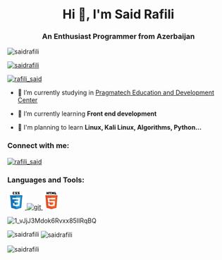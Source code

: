 <h1 align="center">Hi 👋, I'm Said Rafili</h1>
<h3 align="center">An Enthusiast Programmer from Azerbaijan</h3>

<p align="left"> <img src="https://komarev.com/ghpvc/?username=saidrafili&label=Profile%20views&color=0e75b6&style=flat" alt="saidrafili" /> </p>

<p align="left"> <a href="https://github.com/ryo-ma/github-profile-trophy"><img src="https://github-profile-trophy.vercel.app/?username=saidrafili" alt="saidrafili" /></a> </p>

<p align="left"> <a href="https://twitter.com/rafili_said" target="blank"><img src="https://img.shields.io/twitter/follow/rafili_said?logo=twitter&style=for-the-badge" alt="rafili_said" /></a> </p>

- 🔧 I’m currently studying in [Pragmatech Education and Development Center](https://github.com/PragmatechEducation)

- 📘 I’m currently learning **Front end development**

- 📗 I'm planning to learn **Linux, Kali Linux, Algorithms, Python...**

<h3 align="left">Connect with me:</h3>
<p align="left">
<a href="https://twitter.com/rafili_said" target="blank"><img align="center" src="https://raw.githubusercontent.com/rahuldkjain/github-profile-readme-generator/master/src/images/icons/Social/twitter.svg" alt="rafili_said" height="30" width="40" /></a>
</p>

<h3 align="left">Languages and Tools:</h3>
<p align="left"> <a href="https://www.w3schools.com/css/" target="_blank" rel="noreferrer"> <img src="https://raw.githubusercontent.com/devicons/devicon/master/icons/css3/css3-original-wordmark.svg" alt="css3" width="40" height="40"/> </a> <a href="https://git-scm.com/" target="_blank" rel="noreferrer"> <img src="https://www.vectorlogo.zone/logos/git-scm/git-scm-icon.svg" alt="git" width="40" height="40"/> </a> <a href="https://www.w3.org/html/" target="_blank" rel="noreferrer"> <img src="https://raw.githubusercontent.com/devicons/devicon/master/icons/html5/html5-original-wordmark.svg" alt="html5" width="40" height="40"/> </a> </p>

![1_vJjJ3Mdok6Rvxx85IIRqBQ](https://user-images.githubusercontent.com/105987407/174009779-57af9a60-0ac6-48b3-bb6f-4f70c2812339.gif)


<p><img align="left" src="https://github-readme-stats.vercel.app/api/top-langs?username=saidrafili&show_icons=true&locale=en&layout=compact" alt="saidrafili" /></p>

<p>&nbsp;<img align="center" src="https://github-readme-stats.vercel.app/api?username=saidrafili&show_icons=true&locale=en" alt="saidrafili" /></p>

<p><img align="center" src="https://github-readme-streak-stats.herokuapp.com/?user=saidrafili&" alt="saidrafili" /></p>
